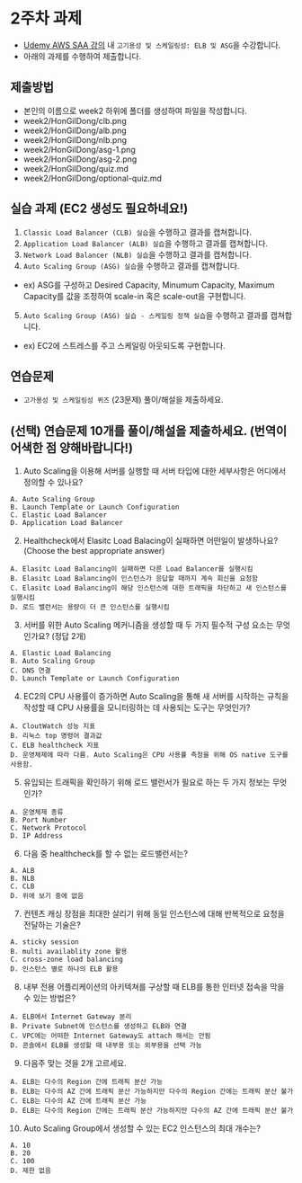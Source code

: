 # 2주차 과제
- [Udemy AWS SAA 강의](https://www.udemy.com/course/best-aws-certified-solutions-architect-associate) 내 `고기용성 및 스케일링성: ELB 및 ASG`을 수강합니다.
- 아래의 과제를 수행하여 제출합니다.

## 제출방법
- 본인의 이름으로 week2 하위에 폴더를 생성하여 파일을 작성합니다.
- week2/HonGilDong/clb.png
- week2/HonGilDong/alb.png
- week2/HonGilDong/nlb.png
- week2/HonGilDong/asg-1.png
- week2/HonGilDong/asg-2.png
- week2/HonGilDong/quiz.md
- week2/HonGilDong/optional-quiz.md

## 실습 과제 (EC2 생성도 필요하네요!)
1. `Classic Load Balancer (CLB) 실습`을 수행하고 결과를 캡쳐합니다.
2. `Application Load Balancer (ALB) 실습`을 수행하고 결과를 캡쳐합니다.
3. `Network Load Balancer (NLB) 실습`을 수행하고 결과를 캡쳐합니다.
4. `Auto Scaling Group (ASG) 실습`을 수행하고 결과를 캡쳐합니다.
  - ex) ASG를 구성하고 Desired Capacity, Minumum Capacity, Maximum Capacity를 값을 조정하여 scale-in 혹은 scale-out을 구현합니다.
5. `Auto Scaling Group (ASG) 실습 - 스케일링 정책 실습`을 수행하고 결과를 캡쳐합니다.
  - ex) EC2에 스트레스를 주고 스케일링 아웃되도록 구현합니다.

## 연습문제
- `고가용성 및 스케일링성 퀴즈` (23문제) 풀이/해설을 제출하세요.

## (선택) 연습문제 10개를 풀이/해설을 제출하세요. (번역이 어색한 점 양해바랍니다!)
1. Auto Scaling을 이용해 서버를 실행할 때 서버 타입에 대한 세부사항은 어디에서 정의할 수 있나요?
```
A. Auto Scaling Group
B. Launch Template or Launch Configuration
C. Elastic Load Balancer
D. Application Load Balancer
```

2. Healthcheck에서 Elasitc Load Balacing이 실패하면 어떤일이 발생하나요? (Choose the best appropriate answer)
```
A. Elasitc Load Balancing이 실패하면 다른 Load Balancer를 실행시킴
B. Elasitc Load Balancing이 인스턴스가 응답할 때까지 계속 회신을 요청함
C. Elasitc Load Balancing이 해당 인스턴스에 대한 트래픽을 차단하고 새 인스턴스를 실행시킴
D. 로드 밸런서는 용량이 더 큰 인스턴스를 실행시킴
```

3. 서버를 위한 Auto Scaling 메커니즘을 생성할 때 두 가지 필수적 구성 요소는 무엇인가요? (정답 2개)
```
A. Elastic Load Balancing
B. Auto Scaling Group
C. DNS 연결
D. Launch Template or Launch Configuration
```

4. EC2의 CPU 사용률이 증가하면 Auto Scaling을 통해 새 서버를 시작하는 규칙을 작성할 때 CPU 사용률을 모니터링하는 데 사용되는 도구는 무엇인가?
```
A. CloutWatch 성능 지표 
B. 리눅스 top 명령어 결과값
C. ELB healthcheck 지표
D. 운영체제에 따라 다름. Auto Scaling은 CPU 사용률 측정을 위해 OS native 도구를 사용함.
```

5. 유입되는 트래픽을 확인하기 위해 로드 밸런서가 필요로 하는 두 가지 정보는 무엇인가?
```
A. 운영체제 종류
B. Port Number
C. Network Protocol
D. IP Address
```

6. 다음 중 healthcheck를 할 수 없는 로드밸런서는?
```
A. ALB
B. NLB
C. CLB
D. 위에 보기 중에 없음
```

7. 컨텐츠 캐싱 장점을 최대한 살리기 위해 동일 인스턴스에 대해 반복적으로 요청을 전달하는 기술은?
```
A. sticky session
B. multi availablity zone 활용
C. cross-zone load balancing
D. 인스턴스 별로 하나의 ELB 활용
```

8. 내부 전용 어플리케이션의 아키텍쳐를 구상할 때 ELB를 통한 인터넷 접속을 막을 수 있는 방법은?
```
A. ELB에서 Internet Gateway 분리
B. Private Subnet에 인스턴스를 생성하고 ELB와 연결
C. VPC에는 어떠한 Internet Gateway도 attach 해서는 안됨
D. 콘솔에서 ELB를 생성할 때 내부용 또는 외부용을 선택 가능
```

9. 다음주 맞는 것을 2개 고르세요.
```
A. ELB는 다수의 Region 간에 트래픽 분산 가능
B. ELB는 다수의 AZ 간에 트래픽 분산 가능하지만 다수의 Region 간에는 트래픽 분산 불가
C. ELB는 다수의 AZ 간에 트래픽 분산 가능
D. ELB는 다수의 Region 간에는 트래픽 분산 가능하지만 다수의 AZ 간에 트래픽 분산 불가
```

10. Auto Scaling Group에서 생성할 수 있는 EC2 인스턴스의 최대 개수는?
```
A. 10
B. 20
C. 100
D. 제한 없음
```